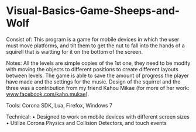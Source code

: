 ﻿# Visual-Basics-Game-Sheeps-and-Wolf
Consist of:
This program is a game for mobile devices in which the user must move platforms, and tilt them to get the nut to fall into the hands of a squirell that is waitting for it on the bottom of the screen.

Notes:
All the levels are simple copies of the 1st one, they need to be modify with moving the objects to different positions to create different layouts between levels. The game is able to save the amount of progress the player have made and the settings for the music. Design of the squirrel and the three was a contribution from my friend Kahou Mikae (for more of her work: www.facebook.com/kaho.mukae).

Tools: Corona SDK, Lua, Firefox, Windows 7

Technical:
• Designed to work on mobile devices with different screen sizes
• Utilize Corona Physics and Collision Detectors, and touch events
